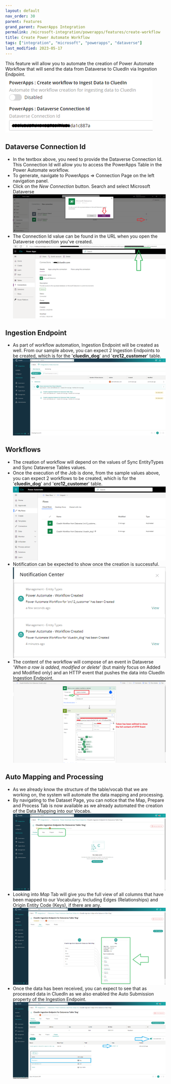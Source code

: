 ```yaml
---
layout: default
nav_order: 30
parent: Features
grand_parent: PowerApps Integration
permalink: /microsoft-integration/powerapps/features/create-workflow
title: Create Power Automate Workflow
tags: ["integration", "microsoft", "powerapps", "dataverse"]
last_modified: 2023-05-17
---
```


This feature will allow you to automate the creation of Power Automate Workflow that will send the data from Dataverse to CluedIn via Ingestion Endpoint.
![Create Power Automate Workflow](../images/power-automate-workflow-setting.png)
## Dataverse Connection Id
- In the textbox above, you need to provide the Dataverse Connection Id. This Connection Id will allow you to access the PowerApps Table in the Power Automate workflow.
- To generate, navigate to PowerApps => Connection Page on the left navigation panel.
- Click on the _New Connection_ button. Search and select Microsoft Dataverse
![Create Dataverse Connection Id](../images/create-dataverse-connection-id.png)
- The Connection Id value can be found in the URL when you open the Dataverse connection you've created.
![Create Dataverse Connection Id](../images/create-dataverse-connection-id2.png)
## Ingestion Endpoint
- As part of workflow automation, Ingestion Endpoint will be created as well. From our sample above, you can expect 2 Ingestion Endpoints to be created, which is for the '**cluedin_dog**' and '**crc12_customer**' table.
![Power Automate Workflow Ingestion Endpoint](../images/power-automate-workflow-ingestion-endpoint.png)
## Workflows
- The creation of workflow will depend on the values of Sync EntityTypes and Sync Dataverse Tables values.
- Once the execution of the Job is done, from the sample values above, you can expect 2 workflows to be created, which is for the '**cluedin_dog**' and '**crc12_customer**' table.
![Power Automate Workflows](../images/power-automate-workflows.png)
- Notification can be expected to show once the creation is successful.
![Power Automate Workflow Notification](../images/power-automate-workflow-notification.png)
- The content of the workflow will compose of an event in Dataverse '_When a row is added, modified or delete_' (but mainly focus on Added and Modified only) and an HTTP event that pushes the data into CluedIn Ingestion Endpoint.
![Power Automate Workflow Content](../images/power-automate-workflow-content.png)
## Auto Mapping and Processing
- As we already know the structure of the table/vocab that we are working on, the system will automate the data mapping and processing.
- By navigating to the Dataset Page, you can notice that the Map, Prepare and Process Tab is now available as we already automated the creation of the Data Mapping into our Vocabs.
![Auto Mapping](../images/ingestion-endpoint-automapping-01.png)
- Looking into _Map_ Tab will give you the full view of all columns that have been mapped to our Vocabulary. Including Edges (Relationships) and Origin Entity Code (Keys), if there are any. 
![Auto Mapping](../images/ingestion-endpoint-automapping-02.png)
- Once the data has been received, you can expect to see that as processed data in CluedIn as we also enabled the Auto Submission property of the Ingestion Endpoint.
![Auto Processing](../images/ingestion-endpoint-auto-submission.png)
